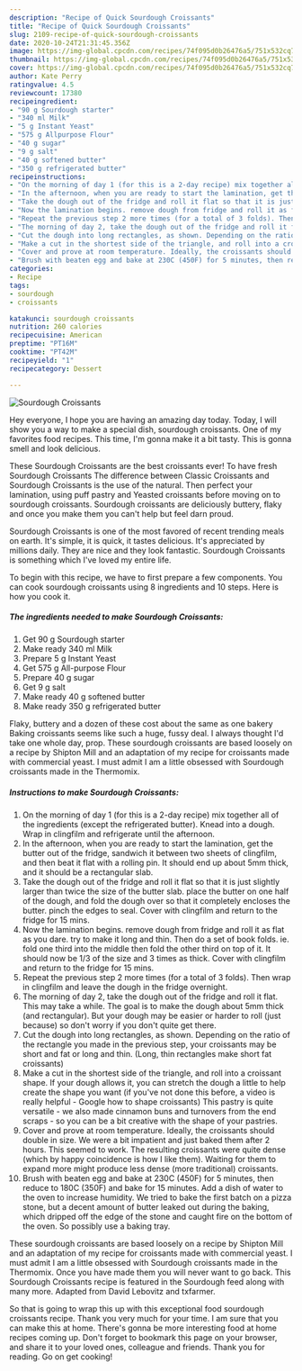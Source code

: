 ```yaml
---
description: "Recipe of Quick Sourdough Croissants"
title: "Recipe of Quick Sourdough Croissants"
slug: 2109-recipe-of-quick-sourdough-croissants
date: 2020-10-24T21:31:45.356Z
image: https://img-global.cpcdn.com/recipes/74f095d0b26476a5/751x532cq70/sourdough-croissants-recipe-main-photo.jpg
thumbnail: https://img-global.cpcdn.com/recipes/74f095d0b26476a5/751x532cq70/sourdough-croissants-recipe-main-photo.jpg
cover: https://img-global.cpcdn.com/recipes/74f095d0b26476a5/751x532cq70/sourdough-croissants-recipe-main-photo.jpg
author: Kate Perry
ratingvalue: 4.5
reviewcount: 17380
recipeingredient:
- "90 g Sourdough starter"
- "340 ml Milk"
- "5 g Instant Yeast"
- "575 g Allpurpose Flour"
- "40 g sugar"
- "9 g salt"
- "40 g softened butter"
- "350 g refrigerated butter"
recipeinstructions:
- "On the morning of day 1 (for this is a 2-day recipe) mix together all of the ingredients (except the refrigerated butter). Knead into a dough. Wrap in clingfilm and refrigerate until the afternoon."
- "In the afternoon, when you are ready to start the lamination, get the butter out of the fridge, sandwich it between two sheets of clingfilm, and then beat it flat with a rolling pin. It should end up about 5mm thick, and it should be a rectangular slab."
- "Take the dough out of the fridge and roll it flat so that it is just slightly larger than twice the size of the butter slab. place the butter on one half of the dough, and fold the dough over so that it completely encloses the butter. pinch the edges to seal. Cover with clingfilm and return to the fridge for 15 mins."
- "Now the lamination begins. remove dough from fridge and roll it as flat as you dare. try to make it long and thin. Then do a set of book folds. ie. fold one third into the middle then fold the other third on top of it. It should now be 1/3 of the size and 3 times as thick. Cover with clingfilm and return to the fridge for 15 mins."
- "Repeat the previous step 2 more times (for a total of 3 folds). Then wrap in clingfilm and leave the dough in the fridge overnight."
- "The morning of day 2, take the dough out of the fridge and roll it flat. This may take a while. The goal is to make the dough about 5mm thick (and rectangular). But your dough may be easier or harder to roll (just because) so don&#39;t worry if you don&#39;t quite get there."
- "Cut the dough into long rectangles, as shown. Depending on the ratio of the rectangle you made in the previous step, your croissants may be short and fat or long and thin. (Long, thin rectangles make short fat croissants)"
- "Make a cut in the shortest side of the triangle, and roll into a croissant shape. If your dough allows it, you can stretch the dough a little to help create the shape you want (if you&#39;ve not done this before, a video is really helpful - Google how to shape croissants) This pastry is quite versatile - we also made cinnamon buns and turnovers from the end scraps - so you can be a bit creative with the shape of your pastries."
- "Cover and prove at room temperature. Ideally, the croissants should double in size. We were a bit impatient and just baked them after 2 hours. This seemed to work. The resulting croissants were quite dense (which by happy coincidence is how I like them). Waiting for them to expand more might produce less dense (more traditional) croissants."
- "Brush with beaten egg and bake at 230C (450F) for 5 minutes, then reduce to 180C (350F) and bake for 15 minutes. Add a dish of water to the oven to increase humidity. We tried to bake the first batch on a pizza stone, but a decent amount of butter leaked out during the baking, which dripped off the edge of the stone and caught fire on the bottom of the oven. So possibly use a baking tray."
categories:
- Recipe
tags:
- sourdough
- croissants

katakunci: sourdough croissants 
nutrition: 260 calories
recipecuisine: American
preptime: "PT16M"
cooktime: "PT42M"
recipeyield: "1"
recipecategory: Dessert

---
```



![Sourdough Croissants](https://img-global.cpcdn.com/recipes/74f095d0b26476a5/751x532cq70/sourdough-croissants-recipe-main-photo.jpg)

Hey everyone, I hope you are having an amazing day today. Today, I will show you a way to make a special dish, sourdough croissants. One of my favorites food recipes. This time, I'm gonna make it a bit tasty. This is gonna smell and look delicious.

These Sourdough Croissants are the best croissants ever! To have fresh Sourdough Croissants The difference between Classic Croissants and Sourdough Croissants is the use of the natural. Then perfect your lamination, using puff pastry and Yeasted croissants before moving on to sourdough croissants. Sourdough croissants are deliciously buttery, flaky and once you make them you can&#39;t help but feel darn proud.

Sourdough Croissants is one of the most favored of recent trending meals on earth. It's simple, it is quick, it tastes delicious. It's appreciated by millions daily. They are nice and they look fantastic. Sourdough Croissants is something which I've loved my entire life.


To begin with this recipe, we have to first prepare a few components. You can cook sourdough croissants using 8 ingredients and 10 steps. Here is how you cook it.

<!--inarticleads1-->

##### The ingredients needed to make Sourdough Croissants:

1. Get 90 g Sourdough starter
1. Make ready 340 ml Milk
1. Prepare 5 g Instant Yeast
1. Get 575 g All-purpose Flour
1. Prepare 40 g sugar
1. Get 9 g salt
1. Make ready 40 g softened butter
1. Make ready 350 g refrigerated butter


Flaky, buttery and a dozen of these cost about the same as one bakery Baking croissants seems like such a huge, fussy deal. I always thought I&#39;d take one whole day, prop. These sourdough croissants are based loosely on a recipe by Shipton Mill and an adaptation of my recipe for croissants made with commercial yeast. I must admit I am a little obsessed with Sourdough croissants made in the Thermomix. 

<!--inarticleads2-->

##### Instructions to make Sourdough Croissants:

1. On the morning of day 1 (for this is a 2-day recipe) mix together all of the ingredients (except the refrigerated butter). Knead into a dough. Wrap in clingfilm and refrigerate until the afternoon.
1. In the afternoon, when you are ready to start the lamination, get the butter out of the fridge, sandwich it between two sheets of clingfilm, and then beat it flat with a rolling pin. It should end up about 5mm thick, and it should be a rectangular slab.
1. Take the dough out of the fridge and roll it flat so that it is just slightly larger than twice the size of the butter slab. place the butter on one half of the dough, and fold the dough over so that it completely encloses the butter. pinch the edges to seal. Cover with clingfilm and return to the fridge for 15 mins.
1. Now the lamination begins. remove dough from fridge and roll it as flat as you dare. try to make it long and thin. Then do a set of book folds. ie. fold one third into the middle then fold the other third on top of it. It should now be 1/3 of the size and 3 times as thick. Cover with clingfilm and return to the fridge for 15 mins.
1. Repeat the previous step 2 more times (for a total of 3 folds). Then wrap in clingfilm and leave the dough in the fridge overnight.
1. The morning of day 2, take the dough out of the fridge and roll it flat. This may take a while. The goal is to make the dough about 5mm thick (and rectangular). But your dough may be easier or harder to roll (just because) so don&#39;t worry if you don&#39;t quite get there.
1. Cut the dough into long rectangles, as shown. Depending on the ratio of the rectangle you made in the previous step, your croissants may be short and fat or long and thin. (Long, thin rectangles make short fat croissants)
1. Make a cut in the shortest side of the triangle, and roll into a croissant shape. If your dough allows it, you can stretch the dough a little to help create the shape you want (if you&#39;ve not done this before, a video is really helpful - Google how to shape croissants) This pastry is quite versatile - we also made cinnamon buns and turnovers from the end scraps - so you can be a bit creative with the shape of your pastries.
1. Cover and prove at room temperature. Ideally, the croissants should double in size. We were a bit impatient and just baked them after 2 hours. This seemed to work. The resulting croissants were quite dense (which by happy coincidence is how I like them). Waiting for them to expand more might produce less dense (more traditional) croissants.
1. Brush with beaten egg and bake at 230C (450F) for 5 minutes, then reduce to 180C (350F) and bake for 15 minutes. Add a dish of water to the oven to increase humidity. We tried to bake the first batch on a pizza stone, but a decent amount of butter leaked out during the baking, which dripped off the edge of the stone and caught fire on the bottom of the oven. So possibly use a baking tray.


These sourdough croissants are based loosely on a recipe by Shipton Mill and an adaptation of my recipe for croissants made with commercial yeast. I must admit I am a little obsessed with Sourdough croissants made in the Thermomix. Once you have made them you will never want to go back. This Sourdough Croissants recipe is featured in the Sourdough feed along with many more. Adapted from David Lebovitz and txfarmer. 

So that is going to wrap this up with this exceptional food sourdough croissants recipe. Thank you very much for your time. I am sure that you can make this at home. There's gonna be more interesting food at home recipes coming up. Don't forget to bookmark this page on your browser, and share it to your loved ones, colleague and friends. Thank you for reading. Go on get cooking!
